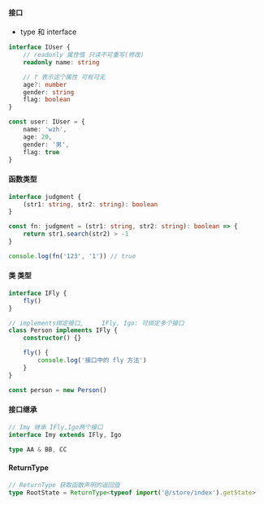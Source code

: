 #### 接口

-   type 和 interface

```typescript
interface IUser {
    // readonly 属性值 只读不可重写(修改)
    readonly name: string

    // ? 表示这个属性 可有可无
    age?: number
    gender: string
    flag: boolean
}

const user: IUser = {
    name: 'wzh',
    age: 20,
    gender: '男',
    flag: true
}
```

#### 函数类型

```typescript
interface judgment {
    (str1: string, str2: string): boolean
}

const fn: judgment = (str1: string, str2: string): boolean => {
    return str1.search(str2) > -1
}

console.log(fn('123', '1')) // true
```

#### 类 类型

```typescript
interface IFly {
    fly()
}

// implements绑定接口,     IFly, Igo: 可绑定多个接口
class Person implements IFly {
    constructor() {}

    fly() {
        console.log('接口中的 fly 方法')
    }
}

const person = new Person()
```

#### 接口继承

```typescript
// Imy 继承 IFly,Igo两个接口
interface Imy extends IFly, Igo
```

```typescript
type AA & BB, CC
```

#### ReturnType

```typescript
// ReturnType 获取函数声明的返回值
type RootState = ReturnType<typeof import('@/store/index').getState>
```
